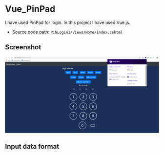 # Vue_PinPad

I have used PinPad for login.
In this project I have used Vue.js.

* Source code path: `PINLogin1/Views/Home/Index.cshtml`

## Screenshot
![alt text](https://github.com/crystalmanner/Vue_PinPad/blob/master/screenshot/CaptureVue.png)

## Input data format
```typescript
